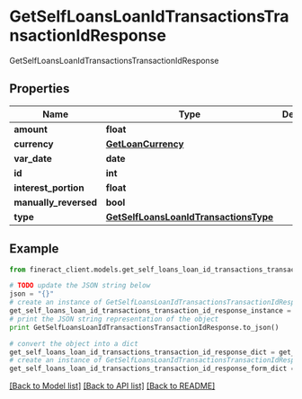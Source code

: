 # GetSelfLoansLoanIdTransactionsTransactionIdResponse

GetSelfLoansLoanIdTransactionsTransactionIdResponse

## Properties

Name | Type | Description | Notes
------------ | ------------- | ------------- | -------------
**amount** | **float** |  | [optional] 
**currency** | [**GetLoanCurrency**](GetLoanCurrency.md) |  | [optional] 
**var_date** | **date** |  | [optional] 
**id** | **int** |  | [optional] 
**interest_portion** | **float** |  | [optional] 
**manually_reversed** | **bool** |  | [optional] 
**type** | [**GetSelfLoansLoanIdTransactionsType**](GetSelfLoansLoanIdTransactionsType.md) |  | [optional] 

## Example

```python
from fineract_client.models.get_self_loans_loan_id_transactions_transaction_id_response import GetSelfLoansLoanIdTransactionsTransactionIdResponse

# TODO update the JSON string below
json = "{}"
# create an instance of GetSelfLoansLoanIdTransactionsTransactionIdResponse from a JSON string
get_self_loans_loan_id_transactions_transaction_id_response_instance = GetSelfLoansLoanIdTransactionsTransactionIdResponse.from_json(json)
# print the JSON string representation of the object
print GetSelfLoansLoanIdTransactionsTransactionIdResponse.to_json()

# convert the object into a dict
get_self_loans_loan_id_transactions_transaction_id_response_dict = get_self_loans_loan_id_transactions_transaction_id_response_instance.to_dict()
# create an instance of GetSelfLoansLoanIdTransactionsTransactionIdResponse from a dict
get_self_loans_loan_id_transactions_transaction_id_response_form_dict = get_self_loans_loan_id_transactions_transaction_id_response.from_dict(get_self_loans_loan_id_transactions_transaction_id_response_dict)
```
[[Back to Model list]](../README.md#documentation-for-models) [[Back to API list]](../README.md#documentation-for-api-endpoints) [[Back to README]](../README.md)


